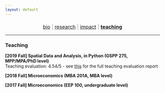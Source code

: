 ```yaml
---
layout: default
---
```


<div align="center">
	<h3 style="color: #999; font-weight: 400;">
	<a href="http://luna-yue-huang.com/index.html">bio</a> | <a href="http://luna-yue-huang.com/research.html">research</a> | <a href="http://luna-yue-huang.com/impact.html">impact</a> | <a href="http://luna-yue-huang.com/teaching.html"><b>teaching</b></a><br>
	</h3>
</div>

----

### Teaching

__[2019 Fall] Spatial Data and Analysis, in Python (GSPP 275, MPP/MPA/PhD level)__<br>
Teaching evaluation: 4.54/5 - see [this](http://luna-yue-huang.com/assets/pdf/teaching_eval.pdf) for the full teaching evaluation report

__[2018 Fall] Microeconomics (MBA 201A, MBA level)__

__[2017 Fall] Microeconomics (EEP 100, undergraduate level)__
